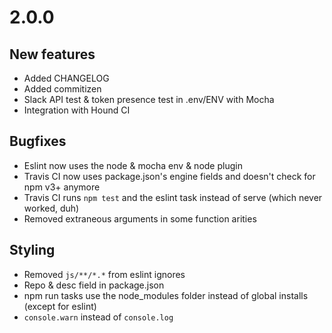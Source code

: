 # 2.0.0

## New features
* Added CHANGELOG
* Added commitizen
* Slack API test & token presence test in .env/ENV with Mocha
* Integration with Hound CI

## Bugfixes
* Eslint now uses the node & mocha env & node plugin
* Travis CI now uses package.json's engine fields and doesn't check for npm v3+ anymore
* Travis CI runs `npm test` and the eslint task instead of serve (which never worked, duh)
* Removed extraneous arguments in some function arities

## Styling
* Removed `js/**/*.*` from eslint ignores
* Repo & desc field in package.json
* npm run tasks use the node_modules folder instead of global installs (except for eslint)
* `console.warn` instead of `console.log`
